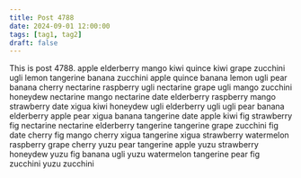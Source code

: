 ```yaml
---
title: Post 4788
date: 2024-09-01 12:00:00
tags: [tag1, tag2]
draft: false
---
```

This is post 4788.
apple
elderberry
mango
kiwi
quince
kiwi
grape
zucchini
ugli
lemon
tangerine
banana
zucchini
apple
quince
banana
lemon
ugli
pear
banana
cherry
nectarine
raspberry
ugli
nectarine
grape
ugli
mango
zucchini
honeydew
nectarine
mango
nectarine
date
elderberry
raspberry
mango
strawberry
date
xigua
kiwi
honeydew
ugli
elderberry
ugli
ugli
pear
banana
elderberry
apple
pear
xigua
banana
tangerine
date
apple
kiwi
fig
strawberry
fig
nectarine
nectarine
elderberry
tangerine
tangerine
grape
zucchini
fig
date
cherry
fig
mango
cherry
xigua
tangerine
xigua
strawberry
watermelon
raspberry
grape
cherry
yuzu
pear
tangerine
apple
yuzu
strawberry
honeydew
yuzu
fig
banana
ugli
yuzu
watermelon
tangerine
pear
fig
zucchini
yuzu
zucchini
